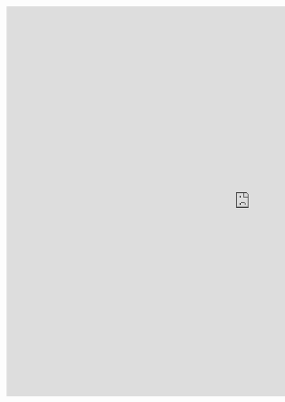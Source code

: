 <iframe  width='1280' height='1024' frameborder='0' scrolling='no'  src="https://docs.google.com/spreadsheets/d/15kkGAXHFeX1gn9EbzpHIXLwAaLCqdw_tWNTgeGPgT-8/pubhtml?gid=0&amp;single=true&amp;widget=true&amp;headers=false"></iframe>
